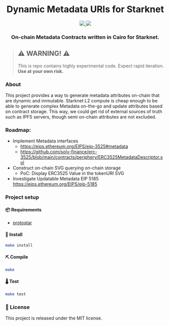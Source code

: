 <div align="center">
  <h1 align="center">Dynamic Metadata URIs for Starknet</h1>
  <p align="center">
    <a href="https://discord.gg/qqkBpmRDFE">
        <img src="https://img.shields.io/badge/Discord-6666FF?style=for-the-badge&logo=discord&logoColor=white">
    </a>
    <a href="https://twitter.com/intent/follow?screen_name=Carbonable_io">
        <img src="https://img.shields.io/badge/Twitter-1DA1F2?style=for-the-badge&logo=twitter&logoColor=white">
    </a>       
  </p>
  <h3 align="center">On-chain Metadata Contracts written in Cairo for Starknet.</h3>
</div>

> ## ⚠️ WARNING! ⚠️
>
> This is repo contains highly experimental code.
> Expect rapid iteration.
> **Use at your own risk.**

### About

This project provides a way to generate metadata attributes on-chain that are dynamic and immutable.
Starknet L2 compute is cheap enough to be able to generate complex Metadata on-the-go and update attributes
based on contract storage.
This way, we could get rid of external sources of truth such as IPFS servers, though semi on-chain attributes are not excluded.

### Roadmap:

- Implement Metadata interfaces
  - https://eips.ethereum.org/EIPS/eip-3525#metadata
  - https://github.com/solv-finance/erc-3525/blob/main/contracts/periphery/ERC3525MetadataDescriptor.sol
- Construct on-chain SVG querying on-chain storage
  - PoC: Display ERC3525 Value in the tokenURI SVG
- Investigate Updatable Metadata EIP 5185 https://eips.ethereum.org/EIPS/eip-5185

### Project setup

#### 📦 Requirements

- [protostar](https://github.com/software-mansion/protostar)

#### 🎉 Install

```bash
make install
```

#### ⛏️ Compile

```bash
make
```

#### 🌡️ Test

```bash
make test
```

### 📄 License

This project is released under the MIT license.
